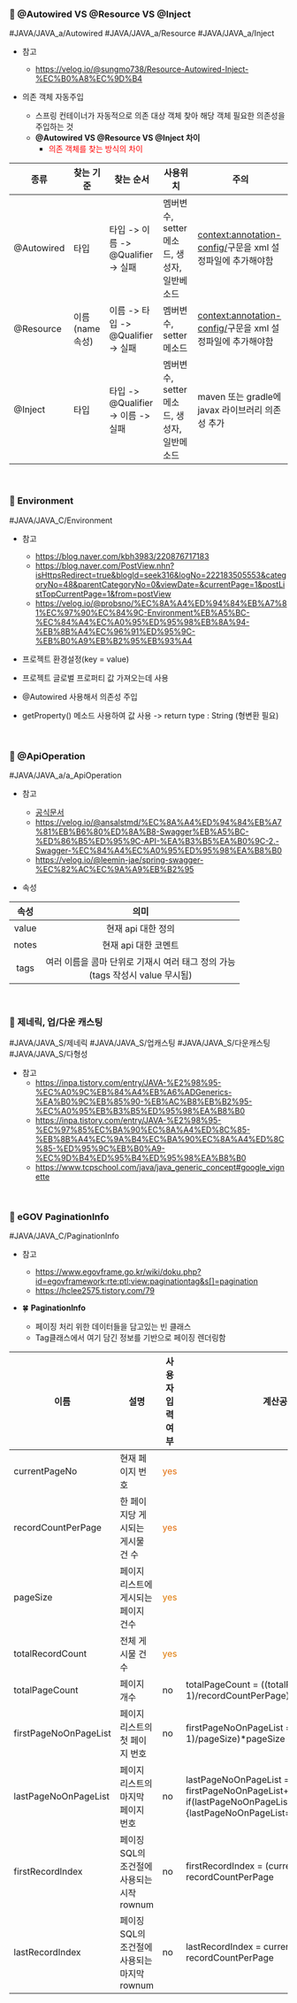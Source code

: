### 🌼 @Autowired VS @Resource VS @Inject
#JAVA/JAVA_a/Autowired   #JAVA/JAVA_a/Resource #JAVA/JAVA_a/Inject
- 참고
	- https://velog.io/@sungmo738/Resource-Autowired-Inject-%EC%B0%A8%EC%9D%B4

- 의존 객체 자동주입
	- 스프링 컨테이너가 자동적으로 의존 대상 객체 찾아 해당 객체 필요한 의존성을 주입하는 것
	- **@Autowired VS @Resource VS @Inject 차이**
		- <font color="#ff0000">의존 객체를 찾는 방식의 차이</font>

| 종류         | 찾는 기준      | 찾는 순서                        | 사용위치                         | 주의                                              |
| ---------- | ---------- | ---------------------------- | ---------------------------- | ----------------------------------------------- |
| @Autowired | 타입         | 타입 -> 이름 -> @Qualifier -> 실패 | 멤버변수, setter메소드, 생성자, 일반베소드  | <context:annotation-config/>구문을 xml 설정파일에 추가해야함 |
| @Resource  | 이름(name속성) | 이름 -> 타입 -> @Qualifier -> 실패 | 멤버변수, setter 메소드             | <context:annotation-config/>구문을 xml 설정파일에 추가해야함 |
| @Inject    | 타입         | 타입 -> @Qualifier-> 이름 -> 실패  | 멤버변수, setter 메소드, 생성자, 일반메소드 | maven 또는 gradle에 javax 라이브러리 의존성 추가             |
<br>

### 🌼 Environment
#JAVA/JAVA_C/Environment   
- 참고
	- https://blog.naver.com/kbh3983/220876717183
	- https://blog.naver.com/PostView.nhn?isHttpsRedirect=true&blogId=seek316&logNo=222183505553&categoryNo=48&parentCategoryNo=0&viewDate=&currentPage=1&postListTopCurrentPage=1&from=postView
	- https://velog.io/@probsno/%EC%8A%A4%ED%94%84%EB%A7%81%EC%97%90%EC%84%9C-Environment%EB%A5%BC-%EC%84%A4%EC%A0%95%ED%95%98%EB%8A%94-%EB%8B%A4%EC%96%91%ED%95%9C-%EB%B0%A9%EB%B2%95%EB%93%A4

- 프로젝트 환경설정(key = value)
- 프로젝트 글로벌 프로퍼티 값 가져오는데 사용
- @Autowired 사용해서 의존성 주입
- getProperty() 메소드 사용하여 값 사용 -> return type : String (형변환 필요)

<br>


### 🌼 @ApiOperation 
#JAVA/JAVA_a/a_ApiOperation 
- 참고
	- [공식문서](https://docs.swagger.io/swagger-core/v1.5.0/apidocs/io/swagger/annotations/ApiOperation.html)
	- https://velog.io/@ansalstmd/%EC%8A%A4%ED%94%84%EB%A7%81%EB%B6%80%ED%8A%B8-Swagger%EB%A5%BC-%ED%86%B5%ED%95%9C-API-%EA%B3%B5%EA%B0%9C-2.-Swagger-%EC%84%A4%EC%A0%95%ED%95%98%EA%B8%B0
	- https://velog.io/@leemin-jae/spring-swagger-%EC%82%AC%EC%9A%A9%EB%B2%95

- 속성

|  속성   |                          의미                           |
| :---: | :---------------------------------------------------: |
| value |                     현재 api 대한 정의                      |
| notes |                     현재 api 대한 코멘트                     |
| tags  | 여러 이름을 콤마 단위로 기재시 여러 태그 정의 가능<br>(tags 작성시 value 무시됨) |
<br>


### 🌼 제네릭, 업/다운 캐스팅
#JAVA/JAVA_S/제네릭 #JAVA/JAVA_S/업캐스팅 #JAVA/JAVA_S/다운캐스팅 #JAVA/JAVA_S/다형성 
- 참고
	- https://inpa.tistory.com/entry/JAVA-%E2%98%95-%EC%A0%9C%EB%84%A4%EB%A6%ADGenerics-%EA%B0%9C%EB%85%90-%EB%AC%B8%EB%B2%95-%EC%A0%95%EB%B3%B5%ED%95%98%EA%B8%B0
	- https://inpa.tistory.com/entry/JAVA-%E2%98%95-%EC%97%85%EC%BA%90%EC%8A%A4%ED%8C%85-%EB%8B%A4%EC%9A%B4%EC%BA%90%EC%8A%A4%ED%8C%85-%ED%95%9C%EB%B0%A9-%EC%9D%B4%ED%95%B4%ED%95%98%EA%B8%B0
	* https://www.tcpschool.com/java/java_generic_concept#google_vignette

<br>


### 🌼 eGOV PaginationInfo
#JAVA/JAVA_C/PaginationInfo 
- 참고
	- https://www.egovframe.go.kr/wiki/doku.php?id=egovframework:rte:ptl:view:paginationtag&s[]=pagination
	- https://hclee2575.tistory.com/79

- 🍀 **PaginationInfo**
	- 페이징 처리 위한 데이터들을 담고있는 빈 클래스
	- Tag클래스에서 여기 담긴 정보를 기반으로 페이징 렌더링함

| <center>이름</center>   | <center>설명</center>           | <center>사용자입력여부</center>         | <center>계산공식</center>                                                                                                                       |
| --------------------- | ----------------------------- | -------------------------------- | ------------------------------------------------------------------------------------------------------------------------------------------- |
| currentPageNo         | 현재 페이지 번호                     | <font color="#e36c09">yes</font> |                                                                                                                                             |
| recordCountPerPage    | 한 페이지당 게시되는 게시물 건 수           | <font color="#e36c09">yes</font> |                                                                                                                                             |
| pageSize              | 페이지 리스트에 게시되는 페이지 건수          | <font color="#de7802">yes</font> |                                                                                                                                             |
| totalRecordCount      | 전체 게시물 건 수                    | <font color="#de7802">yes</font> |                                                                                                                                             |
| totalPageCount        | 페이지 개수                        | no                               | totalPageCount = ((totalRecordCount-1)/recordCountPerPage) + 1                                                                              |
| firstPageNoOnPageList | 페이지 리스트의 첫 페이지 번호             | no                               | firstPageNoOnPageList = ((currentPageNo-1)/pageSize)*pageSize + 1                                                                           |
| lastPageNoOnPageList  | 페이지 리스트의 마지막 페이지 번호           | no                               | lastPageNoOnPageList = firstPageNoOnPageList+pageSize-1  <br>if(lastPageNoOnPageList>totalRecordCount){lastPageNoOnPageList=totalPageCount} |
| firstRecordIndex      | 페이징 SQL의 조건절에 사용되는 시작 rownum  | no                               | firstRecordIndex = (currentPageNo - 1) * recordCountPerPage                                                                                 |
| lastRecordIndex       | 페이징 SQL의 조건절에 사용되는 마지막 rownum | no                               | lastRecordIndex = currentPageNo * recordCountPerPage                                                                                        |
<br>



